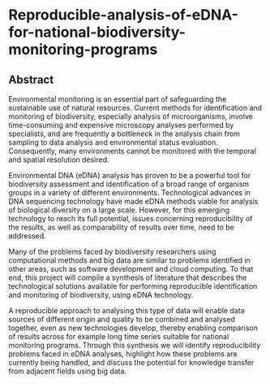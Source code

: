 # Reproducible-analysis-of-eDNA-for-national-biodiversity-monitoring-programs

## Abstract
Environmental monitoring is an essential part of safeguarding the sustainable use of natural resources. Current methods for identification and monitoring of biodiversity, especially analysis of microorganisms, involve time-consuming and expensive microscopy analyses performed by specialists, and are frequently a bottleneck in the analysis chain from sampling to data analysis and environmental status evaluation. Consequently, many environments cannot be monitored with the temporal and spatial resolution desired.

Environmental DNA (eDNA) analysis has proven to be a powerful tool for biodiversity assessment and identification of a broad range of organism groups in a variety of different environments. Technological advances in DNA sequencing technology have made eDNA methods viable for analysis of biological diversity on a large scale. However, for this emerging technology to reach its full potential, issues concerning reproducibility of the results, as well as comparability of results over time, need to be addressed.

Many of the problems faced by biodiversity researchers using computational methods and big data are similar to problems identified in other areas, such as software development and cloud computing. To that end, this project will compile a synthesis of literature that describes the technological solutions available for performing reproducible identification and monitoring of biodiversity, using eDNA technology.

A reproducible approach to analysing this type of data will enable data sources of different origin and quality to be combined and analysed together, even as new technologies develop, thereby enabling comparison of results across for example long time series suitable for national monitoring programs. Through this synthesis we will identify reproducibility problems faced in eDNA analyses, highlight how these problems are currently being handled, and discuss the potential for knowledge transfer from adjacent fields using big data.
